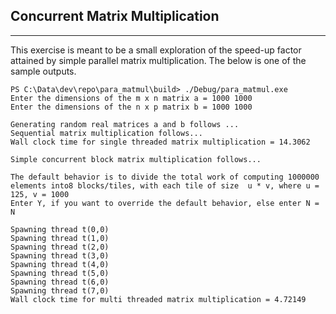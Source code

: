 ## Concurrent Matrix Multiplication
---

This exercise is meant to be a small exploration of the speed-up factor attained by simple parallel matrix multiplication. The below is one of the sample outputs.

```
PS C:\Data\dev\repo\para_matmul\build> ./Debug/para_matmul.exe
Enter the dimensions of the m x n matrix a = 1000 1000
Enter the dimensions of the n x p matrix b = 1000 1000

Generating random real matrices a and b follows ...
Sequential matrix multiplication follows...
Wall clock time for single threaded matrix multiplication = 14.3062

Simple concurrent block matrix multiplication follows...

The default behavior is to divide the total work of computing 1000000 elements into8 blocks/tiles, with each tile of size  u * v, where u = 125, v = 1000
Enter Y, if you want to override the default behavior, else enter N = N

Spawning thread t(0,0)
Spawning thread t(1,0)
Spawning thread t(2,0)
Spawning thread t(3,0)
Spawning thread t(4,0)
Spawning thread t(5,0)
Spawning thread t(6,0)
Spawning thread t(7,0)
Wall clock time for multi threaded matrix multiplication = 4.72149
```
